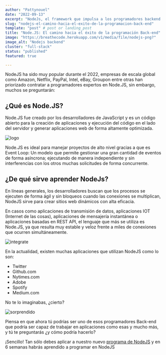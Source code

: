 ```yaml
---
author: "Pattynouel"
date: "2022-09-13"
excerpt: "NodeJs, el framework que impulsa a los programadores backend hacia el éxito, conócelo"
slug: "nodejs-el-camino-hacia-el-exito-de-la-programacion-back-end"
template: "post" # post or landing_post
title: "Node.JS: El camino hacia el éxito de la programación Back-end"
image: "https://breathecode.herokuapp.com/v1/media/file/nodejs-png?"
image_alt: "Nodejs backend"
cluster: "full-stack"
status: "published"
featured: true

---
```


NodeJS ha sido muy popular durante el 2022, empresas de escala global como Amazon, Netflix, PayPal, Intel, eBay, Groupon entre otras han priorizado contratar a programadores expertos en Node.JS,  sin embargo, muchos se preguntarán:

## ¿Qué es Node.JS?

Node.JS fue creado por los desarrolladores de JavaScript y es un código abierto para la creación de aplicaciones y ejecución del código en el lado del servidor y generar aplicaciones web de forma altamente optimizada.

![logo](https://raw.githubusercontent.com/yoavain/create-windowless-app/main/resources/docs/logo.gif)

Node.JS es ideal para manejar proyectos de alto nivel gracias a que es Event Loop: Un modelo que permite gestionar una gran cantidad de eventos de forma asíncrona; ejecutando de manera independiente y sin interferencias con los otros muchas solicitudes de forma concurrente.

## ¿De qué sirve aprender NodeJs?

En líneas generales, los desarrolladores buscan que los procesos se ejecuten de forma ágil y sin bloqueos cuando las conexiones se multiplican, NodeJS sirve para crear sitios web dinámicos con alta eficacia. 

En casos como aplicaciones de transmisión de datos, aplicaciones IOT (Internet de las cosas), aplicaciones de mensajería instantánea  o aplicaciones basadas en REST API, el lenguaje que más se utiliza es Node.JS, ya que resulta muy estable y veloz frente a miles de conexiones que ocurren simultáneamente. 

![integrate](https://images.squarespace-cdn.com/content/v1/58d20c79725e25b221549193/1608020490393-RBHFYWZAECA6UCJMX7FK/Integrate+CI+CD.gif?format=1000w)

En la actualidad, existen muchas aplicaciones que utilizan NodeJS como lo son:

- Twitter
- Github.com
- Nytimes.com
- Adobe
- Spotify
- Medium.com

No te lo imaginabas, ¿cierto?

![sorprendido](https://c.tenor.com/p_k0EfNraIIAAAAC/sorprendido-sorprendida.gif)

Piensa en que ahora tú podrías ser uno de esos programadores Back-end que podría ser capaz de trabajar en aplicaciones como esas y mucho más, y tú te preguntarás ¿y cómo podría hacerlo?

¡Sencillo! Tan sólo debes aplicar a nuestro nuevo [programa de NodeJS](https://4geeksacademy.com/es/landing/curso-node-js) y en 6 semanas habrás aprendido a programar en NodeJS